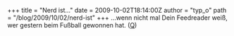 +++
title = "Nerd ist…"
date = 2009-10-02T18:14:00Z
author = "typ_o"
path = "/blog/2009/10/02/nerd-ist"
+++
…wenn nicht mal Dein Feedreader weiß, wer gestern beim Fußball gewonnen
hat. ([Q](https://nerds.computernotizen.de/?s=nerd+ist))
